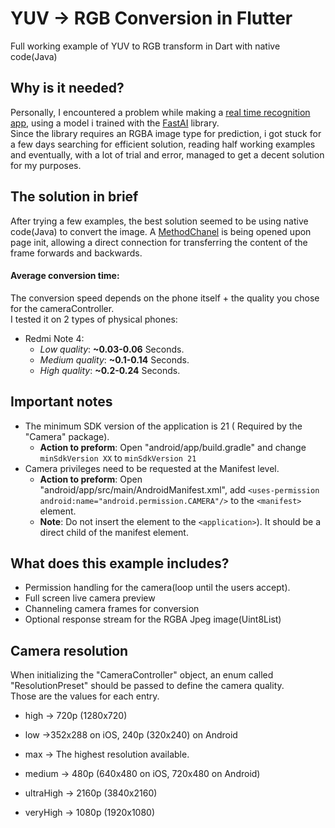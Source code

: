 # YUV -> RGB Conversion in Flutter

Full working example of YUV to RGB transform in Dart with native code(Java)

## Why is it needed?
Personally, I encountered a problem while making a [real time recognition app](https://github.com/tomerblecher/fruit-recoginition-app), using a model i trained   with the [FastAI](https://www.fast.ai/) library.  
Since the library requires an RGBA image type for prediction, i got stuck for a few days searching for efficient solution, reading half working examples and eventually, with a lot of trial and error, managed to get a decent solution for my purposes.

## The solution in brief
After trying a few examples, the best solution seemed to be using native code(Java) to convert the image.
A [MethodChanel](https://flutter.dev/docs/development/platform-integration/platform-channels?tab=android-channel-java-tab) is being opened upon page init, allowing a direct connection for transferring the content of the frame forwards and backwards.

#### Average conversion time:
The conversion speed depends on the phone itself + the quality you chose for the cameraController.  
I tested it on 2 types of physical phones:

* Redmi Note 4:
  * *Low quality*: **~0.03-0.06** Seconds.
  * *Medium quality*: **~0.1-0.14** Seconds.
  * *High quality*: **~0.2-0.24** Seconds.

## Important notes
* The minimum SDK version of the application is 21 ( Required by the "Camera" package).
  * **Action to preform**: Open "android/app/build.gradle" and change
   ```minSdkVersion XX``` to ```minSdkVersion 21```
* Camera privileges need to be requested at the Manifest level.
  * **Action to preform**: Open "android/app/src/main/AndroidManifest.xml",
add ```<uses-permission android:name="android.permission.CAMERA"/>``` to the ```<manifest>``` element.
  * **Note**: Do not insert the element to the ```<application>```). It should be a direct child of the manifest element.

## What does this example includes?
* Permission handling for the camera(loop until the users accept).
* Full screen live camera preview
* Channeling camera frames for conversion
* Optional response stream for the RGBA Jpeg image(Uint8List)

## Camera resolution
When initializing the "CameraController" object, an enum called "ResolutionPreset" should be passed to define the camera quality.  
Those are the values for each entry.

* high → 720p (1280x720)

* low →352x288 on iOS, 240p (320x240) on Android

* max → The highest resolution available.

* medium → 480p (640x480 on iOS, 720x480 on Android)

* ultraHigh → 2160p (3840x2160)

* veryHigh → 1080p (1920x1080)

